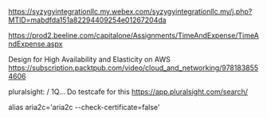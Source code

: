 https://syzygyintegrationllc.my.webex.com/syzygyintegrationllc.my/j.php?MTID=mabdfda151a82294409254e01267204da

https://prod2.beeline.com/capitalone/Assignments/TimeAndExpense/TimeAndExpense.aspx

Design for High Availability and Elasticity on AWS https://subscription.packtpub.com/video/cloud_and_networking/9781838554606

pluralsight:  / 1Q... Do testcafe for this https://app.pluralsight.com/search/

alias aria2c='aria2c --check-certificate=false'
